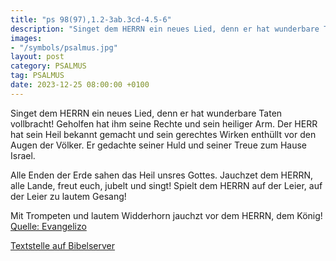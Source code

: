 ```yaml
---
title: "ps 98(97),1.2-3ab.3cd-4.5-6"
description: "Singet dem HERRN ein neues Lied, denn er hat wunderbare Taten vollbracht! Geholfen hat ihm seine Rechte und sein heiliger Arm.  Der HERR hat sein Heil bekannt gemacht und sein gerechtes Wirken enthüllt vor den Augen der Völker. Er gedachte seiner Huld und seiner Treue zum Hause I...."
images:
- "/symbols/psalmus.jpg"
layout: post
category: PSALMUS
tag: PSALMUS
date: 2023-12-25 08:00:00 +0100
---
```

Singet dem HERRN ein neues Lied, denn er hat wunderbare Taten vollbracht! Geholfen hat ihm seine Rechte und sein heiliger Arm. 
Der HERR hat sein Heil bekannt gemacht und sein gerechtes Wirken enthüllt vor den Augen der Völker.
Er gedachte seiner Huld
und seiner Treue zum Hause Israel.<!--more--> 

Alle Enden der Erde sahen
das Heil unsres Gottes.
Jauchzet dem HERRN, alle Lande, freut euch, jubelt und singt! 
Spielt dem HERRN auf der Leier, auf der Leier zu lautem Gesang!

Mit Trompeten und lautem Widderhorn jauchzt vor dem HERRN, dem König!<br>
[Quelle: Evangelizo](https://evangeliumtagfuertag.org/DE/gospel)

[Textstelle auf Bibelserver](https://www.bibleserver.com/EU/ps98(97),1.2-3ab.3cd-4.5-6)
